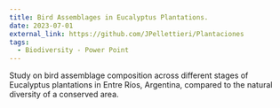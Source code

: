 ```yaml
---
title: Bird Assemblages in Eucalyptus Plantations.
date: 2023-07-01
external_link: https://github.com/JPellettieri/Plantaciones
tags:
  - Biodiversity - Power Point
---
```


Study on bird assemblage composition across different stages of Eucalyptus plantations in Entre Ríos, Argentina, compared to the natural diversity of a conserved area.  
